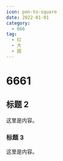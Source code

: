 ```yaml
---
icon: pen-to-square
date: 2022-01-01
category:
  - 666
tag:
  - 红
  - 大
  - 圆
---
```


# 6661

## 标题 2

这里是内容。

### 标题 3

这里是内容。